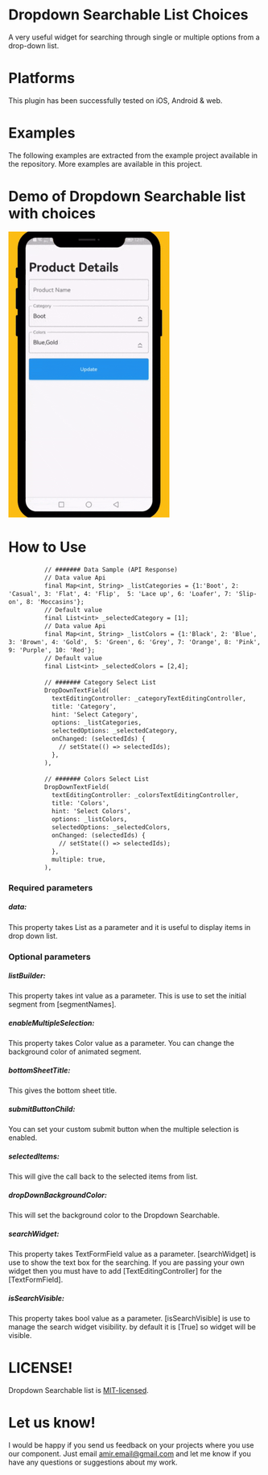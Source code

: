 # Dropdown Searchable List Choices
A very useful widget for searching through single or multiple options from a drop-down list.

# Platforms
This plugin has been successfully tested on iOS, Android & web.

# Examples
The following examples are extracted from the example project available in the repository. More examples are available in this project.

# Demo of Dropdown Searchable list with choices

![drop-down-list](https://github.com/AmirHome/select_searchable_list/blob/master/assets/demo_select_searchable_list.gif)

# How to Use
```
          // ####### Data Sample (API Response)
          // Data value Api
          final Map<int, String> _listCategories = {1:'Boot', 2: 'Casual', 3: 'Flat', 4: 'Flip',  5: 'Lace up', 6: 'Loafer', 7: 'Slip-on', 8: 'Moccasins'};
          // Default value
          final List<int> _selectedCategory = [1];
          // Data value Api
          final Map<int, String> _listColors = {1:'Black', 2: 'Blue', 3: 'Brown', 4: 'Gold',  5: 'Green', 6: 'Grey', 7: 'Orange', 8: 'Pink', 9: 'Purple', 10: 'Red'};
          // Default value
          final List<int> _selectedColors = [2,4];
  
          // ####### Category Select List
          DropDownTextField(
            textEditingController: _categoryTextEditingController,
            title: 'Category',
            hint: 'Select Category',
            options: _listCategories,
            selectedOptions: _selectedCategory,
            onChanged: (selectedIds) {
              // setState(() => selectedIds);
            },
          ),

          // ####### Colors Select List
          DropDownTextField(
            textEditingController: _colorsTextEditingController,
            title: 'Colors',
            hint: 'Select Colors',
            options: _listColors,
            selectedOptions: _selectedColors,
            onChanged: (selectedIds) {
              // setState(() => selectedIds);
            },
            multiple: true,
          ),
```

### Required parameters

##### data:
This property takes List<SelectedListItem> as a parameter and it is useful to display items in drop down list.

### Optional parameters

##### listBuilder:
This property takes int value as a parameter. This is use to set the initial segment from [segmentNames].

##### enableMultipleSelection:
This property takes Color value as a parameter. You can change the background color of animated segment.

##### bottomSheetTitle:
This gives the bottom sheet title.

##### submitButtonChild:
You can set your custom submit button when the multiple selection is enabled.

##### selectedItems:
This will give the call back to the selected items from list.

##### dropDownBackgroundColor:
This will set the background color to the Dropdown Searchable.

##### searchWidget:
This property takes TextFormField value as a parameter. [searchWidget] is use to show the text box for the searching. If you are passing your own widget then you must have to add [TextEditingController] for the [TextFormField].

##### isSearchVisible:
This property takes bool value as a parameter. [isSearchVisible] is use to manage the search widget visibility. by default it is [True] so widget will be visible.


# LICENSE!

Dropdown Searchable list is [MIT-licensed](https://github.com/AmirHome/select_searchable_list/LICENSE "MIT-licensed").

# Let us know!

I would be happy if you send us feedback on your projects where you use our component. Just email amir.email@gmail.com  and let me know if you have any questions or suggestions about my work.
